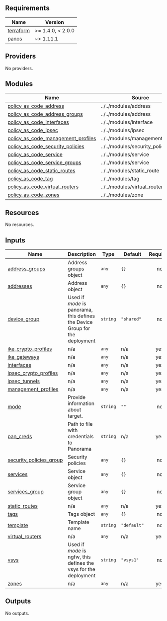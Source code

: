 <!-- BEGINNING OF PRE-COMMIT-TERRAFORM DOCS HOOK -->
## Requirements

| Name | Version |
|------|---------|
| <a name="requirement_terraform"></a> [terraform](#requirement\_terraform) | >= 1.4.0, < 2.0.0 |
| <a name="requirement_panos"></a> [panos](#requirement\_panos) | ~> 1.11.1 |

## Providers

No providers.

## Modules

| Name | Source | Version |
|------|--------|---------|
| <a name="module_policy_as_code_address"></a> [policy\_as\_code\_address](#module\_policy\_as\_code\_address) | ../../modules/address | n/a |
| <a name="module_policy_as_code_address_groups"></a> [policy\_as\_code\_address\_groups](#module\_policy\_as\_code\_address\_groups) | ../../modules/address | n/a |
| <a name="module_policy_as_code_interfaces"></a> [policy\_as\_code\_interfaces](#module\_policy\_as\_code\_interfaces) | ../../modules/interface | n/a |
| <a name="module_policy_as_code_ipsec"></a> [policy\_as\_code\_ipsec](#module\_policy\_as\_code\_ipsec) | ../../modules/ipsec | n/a |
| <a name="module_policy_as_code_management_profiles"></a> [policy\_as\_code\_management\_profiles](#module\_policy\_as\_code\_management\_profiles) | ../../modules/management_profile | n/a |
| <a name="module_policy_as_code_security_policies"></a> [policy\_as\_code\_security\_policies](#module\_policy\_as\_code\_security\_policies) | ../../modules/security_policies | n/a |
| <a name="module_policy_as_code_service"></a> [policy\_as\_code\_service](#module\_policy\_as\_code\_service) | ../../modules/service | n/a |
| <a name="module_policy_as_code_service_groups"></a> [policy\_as\_code\_service\_groups](#module\_policy\_as\_code\_service\_groups) | ../../modules/service | n/a |
| <a name="module_policy_as_code_static_routes"></a> [policy\_as\_code\_static\_routes](#module\_policy\_as\_code\_static\_routes) | ../../modules/static_route | n/a |
| <a name="module_policy_as_code_tag"></a> [policy\_as\_code\_tag](#module\_policy\_as\_code\_tag) | ../../modules/tag | n/a |
| <a name="module_policy_as_code_virtual_routers"></a> [policy\_as\_code\_virtual\_routers](#module\_policy\_as\_code\_virtual\_routers) | ../../modules/virtual_router | n/a |
| <a name="module_policy_as_code_zones"></a> [policy\_as\_code\_zones](#module\_policy\_as\_code\_zones) | ../../modules/zone | n/a |

## Resources

No resources.

## Inputs

| Name | Description | Type | Default | Required |
|------|-------------|------|---------|:--------:|
| <a name="input_address_groups"></a> [address\_groups](#input\_address\_groups) | Address groups object | `any` | `{}` | no |
| <a name="input_addresses"></a> [addresses](#input\_addresses) | Address object | `any` | `{}` | no |
| <a name="input_device_group"></a> [device\_group](#input\_device\_group) | Used if _mode_ is panorama, this defines the Device Group for the deployment | `string` | `"shared"` | no |
| <a name="input_ike_crypto_profiles"></a> [ike\_crypto\_profiles](#input\_ike\_crypto\_profiles) | n/a | `any` | n/a | yes |
| <a name="input_ike_gateways"></a> [ike\_gateways](#input\_ike\_gateways) | n/a | `any` | n/a | yes |
| <a name="input_interfaces"></a> [interfaces](#input\_interfaces) | n/a | `any` | n/a | yes |
| <a name="input_ipsec_crypto_profiles"></a> [ipsec\_crypto\_profiles](#input\_ipsec\_crypto\_profiles) | n/a | `any` | n/a | yes |
| <a name="input_ipsec_tunnels"></a> [ipsec\_tunnels](#input\_ipsec\_tunnels) | n/a | `any` | n/a | yes |
| <a name="input_management_profiles"></a> [management\_profiles](#input\_management\_profiles) | n/a | `any` | n/a | yes |
| <a name="input_mode"></a> [mode](#input\_mode) | Provide information about target. | `string` | `""` | no |
| <a name="input_pan_creds"></a> [pan\_creds](#input\_pan\_creds) | Path to file with credentials to Panorama | `string` | n/a | yes |
| <a name="input_security_policies_group"></a> [security\_policies\_group](#input\_security\_policies\_group) | Security policies | `any` | `{}` | no |
| <a name="input_services"></a> [services](#input\_services) | Service object | `any` | `{}` | no |
| <a name="input_services_group"></a> [services\_group](#input\_services\_group) | Service group object | `any` | `{}` | no |
| <a name="input_static_routes"></a> [static\_routes](#input\_static\_routes) | n/a | `any` | n/a | yes |
| <a name="input_tags"></a> [tags](#input\_tags) | Tags object | `any` | `{}` | no |
| <a name="input_template"></a> [template](#input\_template) | Template name | `string` | `"default"` | no |
| <a name="input_virtual_routers"></a> [virtual\_routers](#input\_virtual\_routers) | n/a | `any` | n/a | yes |
| <a name="input_vsys"></a> [vsys](#input\_vsys) | Used if _mode_ is ngfw, this defines the vsys for the deployment | `string` | `"vsys1"` | no |
| <a name="input_zones"></a> [zones](#input\_zones) | n/a | `any` | n/a | yes |

## Outputs

No outputs.
<!-- END OF PRE-COMMIT-TERRAFORM DOCS HOOK -->
